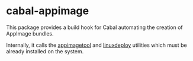 # cabal-appimage

This package provides a build hook for Cabal automating the creation
of AppImage bundles.

Internally, it calls the
[appimagetool](https://github.com/AppImage/AppImageKit) and
[linuxdeploy](https://github.com/linuxdeploy/linuxdeploy) utilities
which must be already installed on the system.
